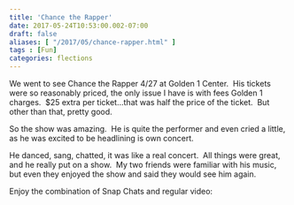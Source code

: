 ```yaml
---
title: 'Chance the Rapper'
date: 2017-05-24T10:53:00.002-07:00
draft: false
aliases: [ "/2017/05/chance-rapper.html" ]
tags : [Fun]
categories: flections
---
```


We went to see Chance the Rapper 4/27 at Golden 1 Center.  His tickets were so reasonably priced, the only issue I have is with fees Golden 1 charges.  $25 extra per ticket...that was half the price of the ticket.  But other than that, pretty good.  
  
So the show was amazing.  He is quite the performer and even cried a little, as he was excited to be headlining is own concert.  
  
He danced, sang, chatted, it was like a real concert.  All things were great, and he really put on a show.  My two friends were familiar with his music, but even they enjoyed the show and said they would see him again.  
  
Enjoy the combination of Snap Chats and regular video: